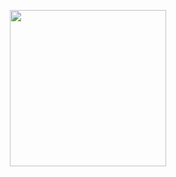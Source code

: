 <p align="center">
  <img src="https://github.com/user-attachments/assets/3d5e525a-538e-4b55-8481-575d9485e5af" width="250" />
</p>

